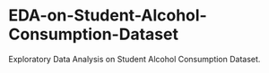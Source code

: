 # EDA-on-Student-Alcohol-Consumption-Dataset
Exploratory Data Analysis on Student Alcohol Consumption Dataset.
